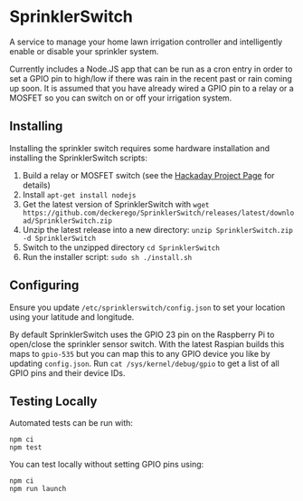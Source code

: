 # SprinklerSwitch

A service to manage your home lawn irrigation controller and intelligently enable or disable your sprinkler system.

Currently includes a Node.JS app that can be run as a cron entry in order to set a GPIO pin to high/low if there was
rain in the recent past or rain coming up soon. It is assumed that you have already wired a GPIO pin to a relay
or a MOSFET so you can switch on or off your irrigation system.

## Installing

Installing the sprinkler switch requires some hardware installation and installing the SprinklerSwitch scripts:

1. Build a relay or MOSFET switch (see the [Hackaday Project Page](https://hackaday.io/project/7566-sprinkler-switch) for details)
1. Install `apt-get install nodejs`
1. Get the latest version of SprinklerSwitch with `wget https://github.com/deckerego/SprinklerSwitch/releases/latest/download/SprinklerSwitch.zip`
1. Unzip the latest release into a new directory: `unzip SprinklerSwitch.zip -d SprinklerSwitch`
1. Switch to the unzipped directory  `cd SprinklerSwitch`
1. Run the installer script: `sudo sh ./install.sh`

## Configuring

Ensure you update `/etc/sprinklerswitch/config.json` to set your location using your latitude and longitude.

By default SprinklerSwitch uses the GPIO 23 pin on the Raspberry Pi to open/close the sprinkler sensor switch.
With the latest Raspian builds this maps to `gpio-535` but you can map this to any GPIO device you like by
updating `config.json`. Run `cat /sys/kernel/debug/gpio` to get a list of all GPIO pins and their device IDs.

## Testing Locally

Automated tests can be run with:
```
npm ci
npm test
```

You can test locally without setting GPIO pins using:
```
npm ci
npm run launch
```